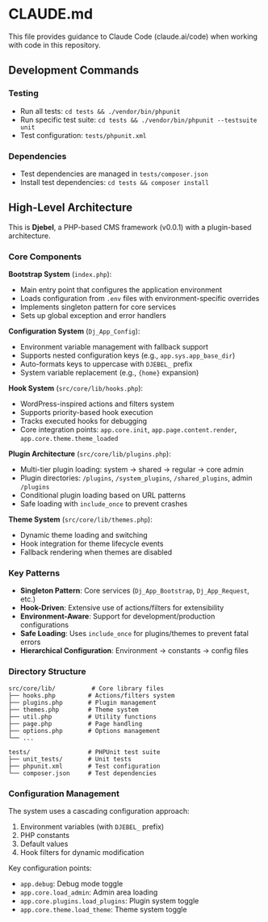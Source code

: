 # CLAUDE.md

This file provides guidance to Claude Code (claude.ai/code) when working with code in this repository.

## Development Commands

### Testing
- Run all tests: `cd tests && ./vendor/bin/phpunit`
- Run specific test suite: `cd tests && ./vendor/bin/phpunit --testsuite unit`
- Test configuration: `tests/phpunit.xml`

### Dependencies
- Test dependencies are managed in `tests/composer.json`
- Install test dependencies: `cd tests && composer install`

## High-Level Architecture

This is **Djebel**, a PHP-based CMS framework (v0.0.1) with a plugin-based architecture.

### Core Components

**Bootstrap System** (`index.php`):
- Main entry point that configures the application environment
- Loads configuration from `.env` files with environment-specific overrides
- Implements singleton pattern for core services
- Sets up global exception and error handlers

**Configuration System** (`Dj_App_Config`):
- Environment variable management with fallback support
- Supports nested configuration keys (e.g., `app.sys.app_base_dir`)
- Auto-formats keys to uppercase with `DJEBEL_` prefix
- System variable replacement (e.g., `{home}` expansion)

**Hook System** (`src/core/lib/hooks.php`):
- WordPress-inspired actions and filters system
- Supports priority-based hook execution
- Tracks executed hooks for debugging
- Core integration points: `app.core.init`, `app.page.content.render`, `app.core.theme.theme_loaded`

**Plugin Architecture** (`src/core/lib/plugins.php`):
- Multi-tier plugin loading: system → shared → regular → core admin
- Plugin directories: `/plugins`, `/system_plugins`, `/shared_plugins`, admin `/plugins`
- Conditional plugin loading based on URL patterns
- Safe loading with `include_once` to prevent crashes

**Theme System** (`src/core/lib/themes.php`):
- Dynamic theme loading and switching
- Hook integration for theme lifecycle events
- Fallback rendering when themes are disabled

### Key Patterns

- **Singleton Pattern**: Core services (`Dj_App_Bootstrap`, `Dj_App_Request`, etc.)
- **Hook-Driven**: Extensive use of actions/filters for extensibility
- **Environment-Aware**: Support for development/production configurations
- **Safe Loading**: Uses `include_once` for plugins/themes to prevent fatal errors
- **Hierarchical Configuration**: Environment → constants → config files

### Directory Structure

```
src/core/lib/          # Core library files
├── hooks.php         # Actions/filters system
├── plugins.php       # Plugin management
├── themes.php        # Theme system
├── util.php          # Utility functions
├── page.php          # Page handling
├── options.php       # Options management
└── ...

tests/                # PHPUnit test suite
├── unit_tests/       # Unit tests
├── phpunit.xml       # Test configuration
└── composer.json     # Test dependencies
```

### Configuration Management

The system uses a cascading configuration approach:
1. Environment variables (with `DJEBEL_` prefix)
2. PHP constants
3. Default values
4. Hook filters for dynamic modification

Key configuration points:
- `app.debug`: Debug mode toggle
- `app.core.load_admin`: Admin area loading
- `app.core.plugins.load_plugins`: Plugin system toggle
- `app.core.theme.load_theme`: Theme system toggle